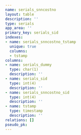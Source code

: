 ```yaml
---
name: serials_snncostno
layout: table
description: ''
type: serials
app_area: ''
primary_key: serials_sid
indexes:
- name: serials_snncostno_tstamp
  unique: true
  columns:
  - tstamp
columns:
- name: serials_dummy
  type: char(1)
  description: ''
- name: serials_sid
  type: int(4)
  description: ''
- name: serials_snncostno_sid
  type: int(4)
  description: ''
- name: tstamp
  type: timestamp
  description: ''
relations: []
pseudo_pk: 
---
```


